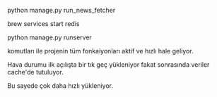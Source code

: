 python manage.py run_news_fetcher

brew services start redis

python manage.py runserver

komutları ile projenin tüm fonkaiyonları aktif ve hızlı hale geliyor.

Hava durumu ilk açılışta bir tık geç yükleniyor fakat sonrasında veriler cache'de tutuluyor. 

Bu sayede çok daha hızlı yükleniyor.

